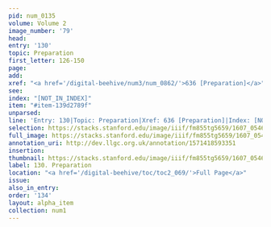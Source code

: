 ```yaml
---
pid: num_0135
volume: Volume 2
image_number: '79'
head:
entry: '130'
topic: Preparation
first_letter: 126-150
page:
add:
xref: "<a href='/digital-beehive/num3/num_0862/'>636 [Preparation]</a>"
see:
index: "[NOT_IN_INDEX]"
item: "#item-139d2789f"
unparsed:
line: 'Entry: 130|Topic: Preparation|Xref: 636 [Preparation]|Index: [NOT_IN_INDEX]|#item-139d2789f'
selection: https://stacks.stanford.edu/image/iiif/fm855tg5659/1607_0546/287,4435,3045,641/full/0/default.jpg
full_image: https://stacks.stanford.edu/image/iiif/fm855tg5659/1607_0546/full/full/0/default.jpg
annotation_uri: http://dev.llgc.org.uk/annotation/1571418593351
insertion:
thumbnail: https://stacks.stanford.edu/image/iiif/fm855tg5659/1607_0546/287,4435,600,180/250,/0/default.jpg
label: 130. Preparation
location: "<a href='/digital-beehive/toc/toc2_069/'>Full Page</a>"
issue:
also_in_entry:
order: '134'
layout: alpha_item
collection: num1
---
```

